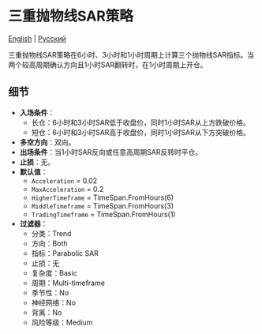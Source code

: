 # 三重抛物线SAR策略
[English](README.md) | [Русский](README_ru.md)

三重抛物线SAR策略在6小时、3小时和1小时周期上计算三个抛物线SAR指标。当两个较高周期确认方向且1小时SAR翻转时，在1小时周期上开仓。

## 细节

- **入场条件**：
  - 长仓：6小时和3小时SAR低于收盘价，同时1小时SAR从上方跌破价格。
  - 短仓：6小时和3小时SAR高于收盘价，同时1小时SAR从下方突破价格。
- **多空方向**：双向。
- **出场条件**：当1小时SAR反向或任意高周期SAR反转时平仓。
- **止损**：无。
- **默认值**：
  - `Acceleration` = 0.02
  - `MaxAcceleration` = 0.2
  - `HigherTimeframe` = TimeSpan.FromHours(6)
  - `MiddleTimeframe` = TimeSpan.FromHours(3)
  - `TradingTimeframe` = TimeSpan.FromHours(1)
- **过滤器**：
  - 分类：Trend
  - 方向：Both
  - 指标：Parabolic SAR
  - 止损：无
  - 复杂度：Basic
  - 周期：Multi-timeframe
  - 季节性：No
  - 神经网络：No
  - 背离：No
  - 风险等级：Medium
